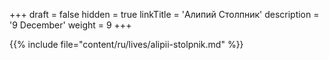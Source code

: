 +++
draft = false
hidden = true
linkTitle = 'Алипий Столпник'
description = '9 December'
weight = 9
+++

{{% include file="content/ru/lives/alipii-stolpnik.md" %}}
